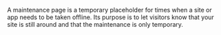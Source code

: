 A maintenance page is a temporary placeholder for times when a site or app needs to be taken offline.
Its purpose is to let visitors know that your site is still around and that the maintenance is only temporary.






